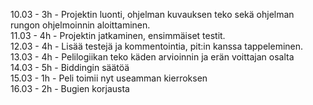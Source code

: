 <span>10.03 - 3h - Projektin luonti, ohjelman kuvauksen teko sekä ohjelman rungon ohjelmoinnin aloittaminen.</span><br>
<span>11.03 - 4h - Projektin jatkaminen, ensimmäiset testit.</span><br>
<span>12.03 - 4h - Lisää testejä ja kommentointia, pit:in kanssa tappeleminen.</span><br>
<span>13.03 - 4h - Pelilogiikan teko käden arvioinnin ja erän voittajan osalta</span><br>
<span>14.03 - 5h - Biddingin säätöä</span><br>
<span>15.03 - 1h - Peli toimii nyt useamman kierroksen</span><br>
<span>16.03 - 2h - Bugien korjausta</span><br>
